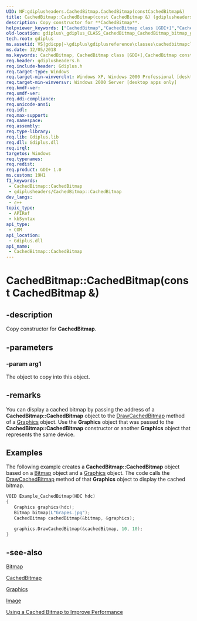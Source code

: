 ```yaml
---
UID: NF:gdiplusheaders.CachedBitmap.CachedBitmap(constCachedBitmap&)
title: CachedBitmap::CachedBitmap(const CachedBitmap &) (gdiplusheaders.h)
description: Copy constructor for **CachedBitmap**.
helpviewer_keywords: ["CachedBitmap","CachedBitmap class [GDI+]","CachedBitmap constructor","CachedBitmap constructor [GDI+]","CachedBitmap constructor [GDI+]","CachedBitmap class","CachedBitmap.CachedBitmap","CachedBitmap.CachedBitmap(const CachedBitmap &)","CachedBitmap::CachedBitmap","CachedBitmap::CachedBitmap(const CachedBitmap &)","_gdiplus_CLASS_CachedBitmap_CachedBitmap_bitmap_graphics_","gdiplus._gdiplus_CLASS_CachedBitmap_CachedBitmap_bitmap_graphics_"]
old-location: gdiplus\_gdiplus_CLASS_CachedBitmap_CachedBitmap_bitmap_graphics_.htm
tech.root: gdiplus
ms.assetid: VS|gdicpp|~\gdiplus\gdiplusreference\classes\cachedbitmapclass\cachedbitmap_55bitmap_graphics.htm
ms.date: 12/05/2018
ms.keywords: CachedBitmap, CachedBitmap class [GDI+],CachedBitmap constructor, CachedBitmap constructor [GDI+], CachedBitmap constructor [GDI+],CachedBitmap class, CachedBitmap.CachedBitmap, CachedBitmap.CachedBitmap(const CachedBitmap &), CachedBitmap::CachedBitmap, CachedBitmap::CachedBitmap(const CachedBitmap &), _gdiplus_CLASS_CachedBitmap_CachedBitmap_bitmap_graphics_, gdiplus._gdiplus_CLASS_CachedBitmap_CachedBitmap_bitmap_graphics_
req.header: gdiplusheaders.h
req.include-header: Gdiplus.h
req.target-type: Windows
req.target-min-winverclnt: Windows XP, Windows 2000 Professional [desktop apps only]
req.target-min-winversvr: Windows 2000 Server [desktop apps only]
req.kmdf-ver: 
req.umdf-ver: 
req.ddi-compliance: 
req.unicode-ansi: 
req.idl: 
req.max-support: 
req.namespace: 
req.assembly: 
req.type-library: 
req.lib: Gdiplus.lib
req.dll: Gdiplus.dll
req.irql: 
targetos: Windows
req.typenames: 
req.redist: 
req.product: GDI+ 1.0
ms.custom: 19H1
f1_keywords:
 - CachedBitmap::CachedBitmap
 - gdiplusheaders/CachedBitmap::CachedBitmap
dev_langs:
 - c++
topic_type:
 - APIRef
 - kbSyntax
api_type:
 - COM
api_location:
 - Gdiplus.dll
api_name:
 - CachedBitmap::CachedBitmap
---
```


# CachedBitmap::CachedBitmap(const CachedBitmap &)


## -description

Copy constructor for **CachedBitmap**.

## -parameters

### -param arg1

The object to copy into this object.

## -remarks

You can display a cached bitmap by passing the address of a <b>CachedBitmap::CachedBitmap</b> object to the 
				<a href="/windows/desktop/api/gdiplusgraphics/nf-gdiplusgraphics-graphics-drawcachedbitmap">DrawCachedBitmap</a> method of a <a href="/windows/desktop/api/gdiplusgraphics/nl-gdiplusgraphics-graphics">Graphics</a> object. Use the <b>Graphics</b> object that was passed to the <b>CachedBitmap::CachedBitmap</b> constructor or another <b>Graphics</b> object that represents the same device.


## Examples



The following example creates a <b>CachedBitmap::CachedBitmap</b> object based on a <a href="/windows/desktop/api/gdiplusheaders/nl-gdiplusheaders-bitmap">Bitmap</a> object and a <a href="/windows/desktop/api/gdiplusgraphics/nl-gdiplusgraphics-graphics">Graphics</a> object. The code calls the 
						<a href="/windows/desktop/api/gdiplusgraphics/nf-gdiplusgraphics-graphics-drawcachedbitmap">DrawCachedBitmap</a> method of that <b>Graphics</b> object to display the cached bitmap.


```cpp
VOID Example_CachedBitmap(HDC hdc)
{
   Graphics graphics(hdc);
   Bitmap bitmap(L"Grapes.jpg");
   CachedBitmap cachedBitmap(&bitmap, &graphics);

   graphics.DrawCachedBitmap(&cachedBitmap, 10, 10);  
}
```

## -see-also

<a href="/windows/desktop/api/gdiplusheaders/nl-gdiplusheaders-bitmap">Bitmap</a>



<a href="/windows/desktop/api/gdiplusheaders/nl-gdiplusheaders-cachedbitmap">CachedBitmap</a>



<a href="/windows/desktop/api/gdiplusgraphics/nl-gdiplusgraphics-graphics">Graphics</a>



<a href="/windows/desktop/api/gdiplusheaders/nl-gdiplusheaders-image">Image</a>



<a href="/windows/desktop/gdiplus/-gdiplus-using-a-cached-bitmap-to-improve-performance-use">Using a Cached Bitmap to Improve Performance</a>

